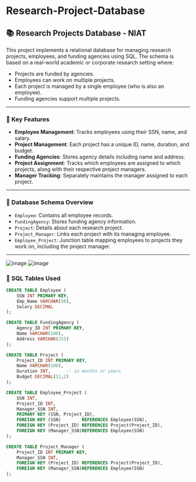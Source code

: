 # Research-Project-Database

## 📚 Research Projects Database - NIAT 

This project implements a relational database for managing research projects, employees, and funding agencies using SQL. The schema is based on a real-world academic or corporate research setting where:

- Projects are funded by agencies.
- Employees can work on multiple projects.
- Each project is managed by a single employee (who is also an employee).
- Funding agencies support multiple projects.

---

### 📌 Key Features

- **Employee Management**: Tracks employees using their SSN, name, and salary.
- **Project Management**: Each project has a unique ID, name, duration, and budget.
- **Funding Agencies**: Stores agency details including name and address.
- **Project Assignment**: Tracks which employees are assigned to which projects, along with their respective project managers.
- **Manager Tracking**: Separately maintains the manager assigned to each project.

---

### 🧱 Database Schema Overview

- `Employee`: Contains all employee records.
- `FundingAgency`: Stores funding agency information.
- `Project`: Details about each research project.
- `Project_Manager`: Links each project with its managing employee.
- `Employee_Project`: Junction table mapping employees to projects they work on, including the project manager.

---

![image](https://github.com/user-attachments/assets/17ac5d7a-8aad-4164-8750-c7640f0b3920)
![image](https://github.com/user-attachments/assets/e100f06d-e5f8-466a-8cdd-453077786ead)


### 🧾 SQL Tables Used

```sql
CREATE TABLE Employee (
    SSN INT PRIMARY KEY,
    Emp_Name VARCHAR(50),
    Salary DECIMAL
);

CREATE TABLE FundingAgency (
    Agency_ID INT PRIMARY KEY,
    Name VARCHAR(100),
    Address VARCHAR(255)
);

CREATE TABLE Project (
    Project_ID INT PRIMARY KEY,
    Name VARCHAR(100),
    Duration INT,      -- in months or years
    Budget DECIMAL(12,2)
);

CREATE TABLE Employee_Project (
    SSN INT,
    Project_ID INT,
    Manager_SSN INT,
    PRIMARY KEY (SSN, Project_ID),
    FOREIGN KEY (SSN)        REFERENCES Employee(SSN),
    FOREIGN KEY (Project_ID) REFERENCES Project(Project_ID),
    FOREIGN KEY (Manager_SSN)REFERENCES Employee(SSN)
);

CREATE TABLE Project_Manager (
    Project_ID INT PRIMARY KEY,
    Manager_SSN INT,
    FOREIGN KEY (Project_ID) REFERENCES Project(Project_ID),
    FOREIGN KEY (Manager_SSN)REFERENCES Employee(SSN)
);

